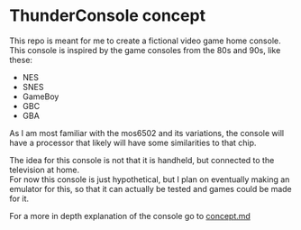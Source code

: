 # ThunderConsole concept

This repo is meant for me to create a fictional video game home console.  
This console is inspired by the game consoles from the 80s and 90s, like these:

- NES  
- SNES  
- GameBoy  
- GBC  
- GBA  

As I am most familiar with the mos6502 and its variations, the console will have a processor that likely will have some similarities to that chip.

The idea for this console is not that it is handheld, but connected to the television at home.  
For now this console is just hypothetical, but I plan on eventually making an emulator for this, so that it can actually be tested and games could be made for it.

For a more in depth explanation of the console go to [concept.md](concept/concept.md)